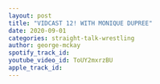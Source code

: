 ```yaml
---
layout: post
title: "VIDCAST 12! WITH MONIQUE DUPREE"
date: 2020-09-01
categories: straight-talk-wrestling
author: george-mckay
spotify_track_id: 
youtube_video_id: ToUY2mxrzBU
apple_track_id: 
---
```


